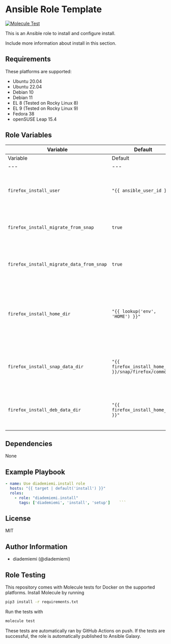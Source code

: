 Ansible Role Template
=========

[![Molecule Test](https://github.com/diademiemi/ansible_role_install/actions/workflows/molecule.yml/badge.svg)](https://github.com/diademiemi/ansible_role_install/actions/workflows/molecule.yml)

This is an Ansible role to install and configure install.

Include more information about install in this section.

Requirements
------------
These platforms are supported:
- Ubuntu 20.04
- Ubuntu 22.04
- Debian 10
- Debian 11
- EL 8 (Tested on Rocky Linux 8)
- EL 9 (Tested on Rocky Linux 9)
- Fedora 38
- openSUSE Leap 15.4

<!--
- List hardware requirements here  
-->

Role Variables
--------------

Variable | Default | Description
--- | --- | ---
Variable | Default | Description
---|---|---
`firefox_install_user` | `"{{ ansible_user_id }}"` | User for the Firefox installation, defaults to the Ansible user ID.
`firefox_install_migrate_from_snap` | `true` | Whether to migrate Firefox from a snap installation.
`firefox_install_migrate_data_from_snap` | `true` | Whether to migrate data from the snap installation of Firefox.
`firefox_install_home_dir` | `"{{ lookup('env', 'HOME') }}"` | Home directory for the Firefox installation, defaults to the user's HOME environment variable.
`firefox_install_snap_data_dir` | `"{{ firefox_install_home_dir }}/snap/firefox/common"` | Directory for Firefox snap data, located under the home directory.
`firefox_install_deb_data_dir` | `"{{ firefox_install_home_dir }}"` | Directory for Firefox DEB data, defaults to the home directory.

Dependencies
------------
<!-- List dependencies on other roles or criteria -->
None

Example Playbook
----------------

```yaml
- name: Use diademiemi.install role
  hosts: "{{ target | default('install') }}"
  roles:
    - role: "diademiemi.install"
      tags: ['diademiemi', 'install', 'setup']    ```

```

License
-------

MIT

Author Information
------------------

- diademiemi (@diademiemi)

Role Testing
------------

This repository comes with Molecule tests for Docker on the supported platforms.
Install Molecule by running

```bash
pip3 install -r requirements.txt
```

Run the tests with

```bash
molecule test
```

These tests are automatically ran by GitHub Actions on push. If the tests are successful, the role is automatically published to Ansible Galaxy.
